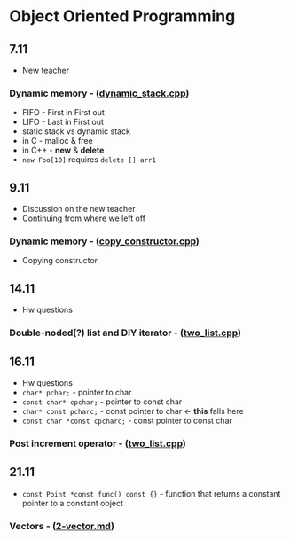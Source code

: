 # Object Oriented Programming

## 7.11
* New teacher
### Dynamic memory - ([dynamic_stack.cpp](https://github.com/momchiltues19/Classroom/blob/master/oop/dynamic_stack.cpp))
* FIFO - First in First out
* LIFO - Last in First out
* static stack vs dynamic stack
* in C - malloc & free
* in C++ - **new** & **delete**
* `new Foo[10]` requires `delete [] arr1`

## 9.11 
* Discussion on the new teacher
* Continuing from where we left off
### Dynamic memory - ([copy_constructor.cpp](https://github.com/momchiltues19/Classroom/blob/master/oop/copy_constructor.cpp))
* Copying constructor

## 14.11
* Hw questions
### Double-noded(?) list and DIY iterator - ([two_list.cpp](https://github.com/momchiltues19/Classroom/blob/master/oop/two_list.cpp))

## 16.11
* Hw questions
* `char* pchar;` - pointer to char
* `const char* cpchar;` - pointer to const char
* `char* const pcharc;` - const pointer to char <- **this** falls here
* `const char *const cpcharc;` - const pointer to const char
### Post increment operator - ([two_list.cpp](https://github.com/momchiltues19/Classroom/blob/master/oop/two_list.cpp))

## 21.11
* `const Point *const func() const {}` - function that returns a constant pointer to a constant object  
### Vectors - ([2-vector.md](https://github.com/elsys/oop2017-2018/blob/master/practice/2-vector.md))

